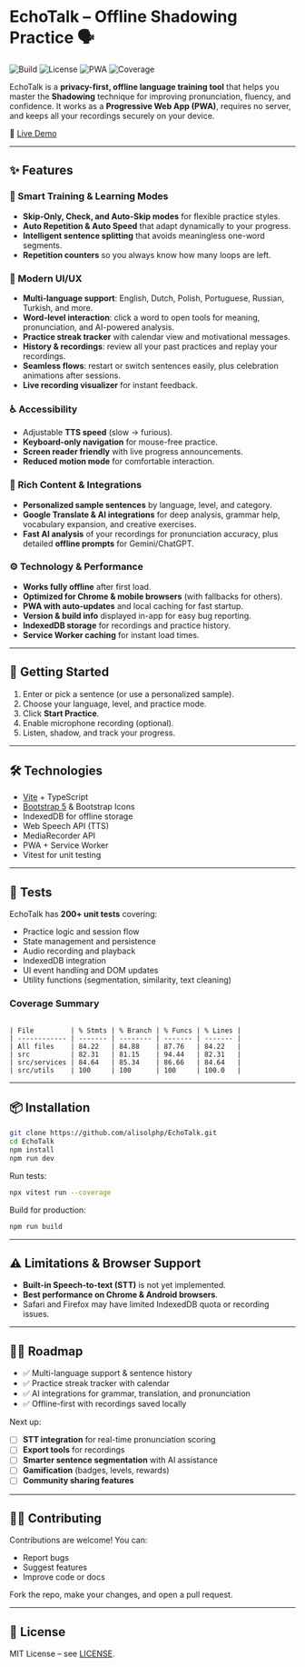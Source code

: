# EchoTalk – Offline Shadowing Practice 🗣️

![Build](https://img.shields.io/github/actions/workflow/status/alisolphp/EchoTalk/test.yml?label=build)
![License](https://img.shields.io/github/license/alisolphp/EchoTalk)
![PWA](https://img.shields.io/badge/PWA-ready-green)
![Coverage](https://img.shields.io/badge/coverage-84%25-green)

EchoTalk is a **privacy-first, offline language training tool** that helps you master the **Shadowing** technique for improving pronunciation, fluency, and confidence. It works as a **Progressive Web App (PWA)**, requires no server, and keeps all your recordings securely on your device.

🔗 [Live Demo](https://alisol.ir/Projects/EchoTalk)

---

## ✨ Features

### 🧠 Smart Training & Learning Modes

* **Skip-Only, Check, and Auto-Skip modes** for flexible practice styles.
* **Auto Repetition & Auto Speed** that adapt dynamically to your progress.
* **Intelligent sentence splitting** that avoids meaningless one-word segments.
* **Repetition counters** so you always know how many loops are left.

### 🎨 Modern UI/UX

* **Multi-language support**: English, Dutch, Polish, Portuguese, Russian, Turkish, and more.
* **Word-level interaction**: click a word to open tools for meaning, pronunciation, and AI-powered analysis.
* **Practice streak tracker** with calendar view and motivational messages.
* **History & recordings**: review all your past practices and replay your recordings.
* **Seamless flows**: restart or switch sentences easily, plus celebration animations after sessions.
* **Live recording visualizer** for instant feedback.

### ♿ Accessibility

* Adjustable **TTS speed** (slow → furious).
* **Keyboard-only navigation** for mouse-free practice.
* **Screen reader friendly** with live progress announcements.
* **Reduced motion mode** for comfortable interaction.

### 📝 Rich Content & Integrations

* **Personalized sample sentences** by language, level, and category.
* **Google Translate & AI integrations** for deep analysis, grammar help, vocabulary expansion, and creative exercises.
* **Fast AI analysis** of your recordings for pronunciation accuracy, plus detailed **offline prompts** for Gemini/ChatGPT.

### ⚙️ Technology & Performance

* **Works fully offline** after first load.
* **Optimized for Chrome & mobile browsers** (with fallbacks for others).
* **PWA with auto-updates** and local caching for fast startup.
* **Version & build info** displayed in-app for easy bug reporting.
* **IndexedDB storage** for recordings and practice history.
* **Service Worker caching** for instant load times.

---

## 🚀 Getting Started

1. Enter or pick a sentence (or use a personalized sample).
2. Choose your language, level, and practice mode.
3. Click **Start Practice**.
4. Enable microphone recording (optional).
5. Listen, shadow, and track your progress.

---

## 🛠️ Technologies

* [Vite](https://vitejs.dev/) + TypeScript
* [Bootstrap 5](https://getbootstrap.com/) & Bootstrap Icons
* IndexedDB for offline storage
* Web Speech API (TTS)
* MediaRecorder API
* PWA + Service Worker
* Vitest for unit testing

---

## 🧪 Tests

EchoTalk has **200+ unit tests** covering:

* Practice logic and session flow
* State management and persistence
* Audio recording and playback
* IndexedDB integration
* UI event handling and DOM updates
* Utility functions (segmentation, similarity, text cleaning)


### Coverage Summary
```

| File         | % Stmts | % Branch | % Funcs | % Lines |
| ------------ | ------- | -------- | ------- | ------- |
| All files    | 84.22   | 84.88    | 87.76   | 84.22   |
| src          | 82.31   | 81.15    | 94.44   | 82.31   |
| src/services | 84.64   | 85.34    | 86.66   | 84.64   |
| src/utils    | 100     | 100      | 100     | 100.0   |

````

---

## 📦 Installation

```bash
git clone https://github.com/alisolphp/EchoTalk.git
cd EchoTalk
npm install
npm run dev
```

Run tests:

```bash
npx vitest run --coverage
```

Build for production:

```bash
npm run build
```

---

## ⚠️ Limitations & Browser Support

* **Built-in Speech-to-text (STT)** is not yet implemented.
* **Best performance on Chrome & Android browsers**.
* Safari and Firefox may have limited IndexedDB quota or recording issues.

---

## 🧑‍🔧 Roadmap

* ✅ Multi-language support & sentence history
* ✅ Practice streak tracker with calendar
* ✅ AI integrations for grammar, translation, and pronunciation
* ✅ Offline-first with recordings saved locally

Next up:

* [ ] **STT integration** for real-time pronunciation scoring
* [ ] **Export tools** for recordings
* [ ] **Smarter sentence segmentation** with AI assistance
* [ ] **Gamification** (badges, levels, rewards)
* [ ] **Community sharing features**

---

## 🧑‍💻 Contributing

Contributions are welcome! You can:

* Report bugs
* Suggest features
* Improve code or docs

Fork the repo, make your changes, and open a pull request.

---

## 📄 License

MIT License – see [LICENSE](./LICENSE).